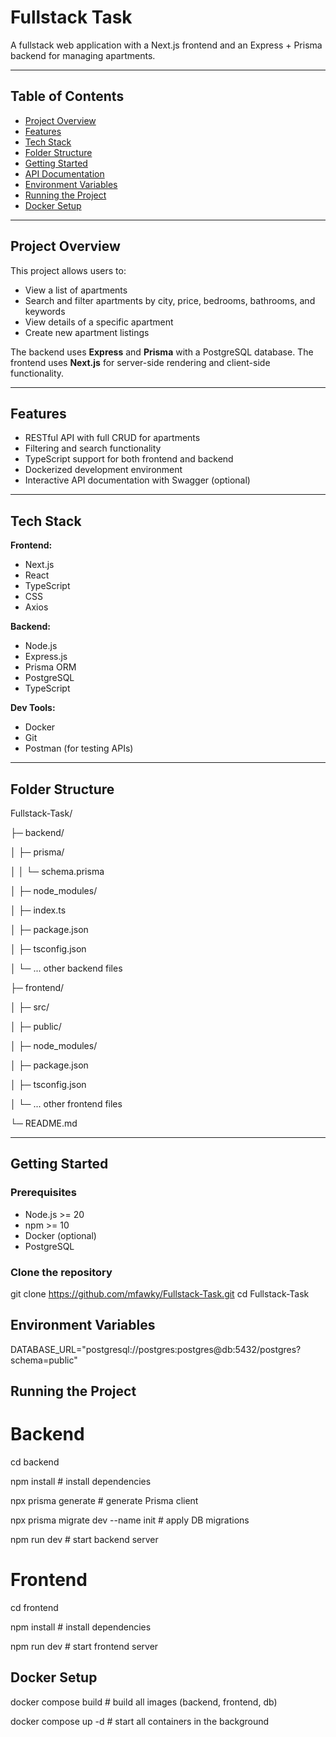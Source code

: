 # Fullstack Task

A fullstack web application with a Next.js frontend and an Express + Prisma backend for managing apartments.

---

## Table of Contents

- [Project Overview](#project-overview)
- [Features](#features)
- [Tech Stack](#tech-stack)
- [Folder Structure](#folder-structure)
- [Getting Started](#getting-started)
- [API Documentation](#api-documentation)
- [Environment Variables](#environment-variables)
- [Running the Project](#running-the-project)
- [Docker Setup](#docker-setup)

---

## Project Overview

This project allows users to:

- View a list of apartments
- Search and filter apartments by city, price, bedrooms, bathrooms, and keywords
- View details of a specific apartment
- Create new apartment listings

The backend uses **Express** and **Prisma** with a PostgreSQL database. The frontend uses **Next.js** for server-side rendering and client-side functionality.

---

## Features

- RESTful API with full CRUD for apartments
- Filtering and search functionality
- TypeScript support for both frontend and backend
- Dockerized development environment
- Interactive API documentation with Swagger (optional)

---

## Tech Stack

**Frontend:**

- Next.js
- React
- TypeScript
- CSS
- Axios

**Backend:**

- Node.js
- Express.js
- Prisma ORM
- PostgreSQL
- TypeScript

**Dev Tools:**

- Docker
- Git
- Postman (for testing APIs)

---

## Folder Structure
Fullstack-Task/

├─ backend/

│ ├─ prisma/

│ │ └─ schema.prisma

│ ├─ node_modules/

│ ├─ index.ts

│ ├─ package.json

│ ├─ tsconfig.json

│ └─ ... other backend files

├─ frontend/

│ ├─ src/

│ ├─ public/

│ ├─ node_modules/

│ ├─ package.json

│ ├─ tsconfig.json

│ └─ ... other frontend files

└─ README.md


---

## Getting Started

### Prerequisites
- Node.js >= 20
- npm >= 10
- Docker (optional)
- PostgreSQL

### Clone the repository
git clone https://github.com/mfawky/Fullstack-Task.git
cd Fullstack-Task


## Environment Variables
DATABASE_URL="postgresql://postgres:postgres@db:5432/postgres?schema=public"

## Running the Project
# Backend
cd backend

npm install                  # install dependencies

npx prisma generate          # generate Prisma client

npx prisma migrate dev --name init   # apply DB migrations

npm run dev                  # start backend server

# Frontend
cd frontend

npm install                  # install dependencies

npm run dev                  # start frontend server


## Docker Setup
docker compose build   # build all images (backend, frontend, db)

docker compose up -d   # start all containers in the background
